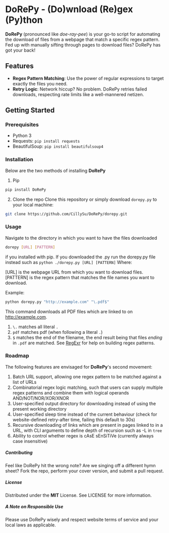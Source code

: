 # DoRePy - (Do)wnload (Re)gex (Py)thon

**DoRePy** (pronounced like *doe-ray-pee*) is your go-to script for automating the download of files from a webpage that match a specific regex pattern. Fed up with manually sifting through pages to download files? DoRePy has got your back!

## Features

- **Regex Pattern Matching**: Use the power of regular expressions to target exactly the files you need.
- **Retry Logic**: Network hiccup? No problem. DoRePy retries failed downloads, respecting rate limits like a well-mannered netizen.

## Getting Started

### Prerequisites

- Python 3
- Requests: `pip install requests`
- BeautifulSoup: `pip install beautifulsoup4`

### Installation

Below are the two methods of installing **DoRePy**
1. Pip

```bash
pip install DoRePy
```

2. Clone the repo
Clone this repository or simply download `dorepy.py` to your local machine:

```bash
git clone https://github.com/CillySu/DoRePy/dorepy.git
```

### Usage
Navigate to the directory in which you want to have the files downloaded

```bash
dorepy [URL] [PATTERN]
```

if you installed with pip. If you downloaded the .py run the dorepy.py file instead such as `python ./dorepy.py [URL] [PATTERN]`
Where:

[URL] is the webpage URL from which you want to download files.
[PATTERN] is the regex pattern that matches the file names you want to download.

Example:

```bash
python dorepy.py "http://example.com" "\.pdf$"
```

This command downloads all PDF files which are linked to on http://example.com.

1. `\.` matches all literal `.`
2. `pdf` matches pdf (when following a literal `.`)
3. `$` matches the end of the filename, the end result being that files *ending* in `.pdf` are matched. See [RegExr](https://regexr.com) for help on building regex patterns.

### Roadmap

The following features are envisaged for **DoRePy**'s second movement:

1. Batch URL support, allowing one regex pattern to be matched against a list of URLs
2. Combinatorial regex logic matching, such that users can supply multiple regex patterns and combine them with logical operands AND/NOT/NOR/XOR/XNOR
3. User-specified output directory for downloading instead of using the present working directory
4. User-specified sleep time instead of the current behaviour (check for website-defined retry-after time, failing this default to 30s)
5. Recursive downloading of links which are present in pages linked to in a URL, with CLI arguments to define depth of recursion such as -L in `tree`
6. Ability to control whether regex is cAsE sEnSiTiVe (currently always case insensitive)
   
##### Contributing
Feel like DoRePy hit the wrong note? Are we singing off a different hymn sheet? Fork the repo, perform your cover version, and submit a pull request. 

##### License
Distributed under the **MIT** License. See LICENSE for more information.

##### A Note on Responsible Use
Please use DoRePy wisely and respect website terms of service and your local laws as applicable.
